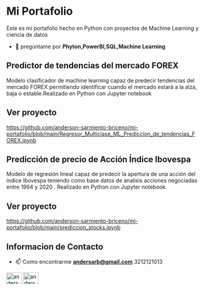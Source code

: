 # Mi Portafolio
Este es mi portafolio hecho en Python con proyectos de Machine Learning y ciencia de datos
- 💬 pregúntame por **Phyton,PowerBI,SQL,Machine Learning**
## Predictor de tendencias del mercado FOREX
Modelo clasificador de  machine learning  capaz de predecir tendencias del mercado FOREX permitiendo identificar cuando el mercado estará a la alza, baja o estable.Realizado en Python con Jupyter notebook 
## Ver proyecto 
https://github.com/anderson-sarmiento-briceno/mi-portafolio/blob/main/Regresor_Multiclase_ML_Prediccion_de_tendencias_FOREX.ipynb
## Predicción de precio de Acción Índice Ibovespa
Modelo de regresión lineal capaz de predecir la apertura de una acción del índice Ibovespa teniendo como base datos de analisis acciones negociadas entre 1994 y 2020 .
Realizado en Python con Jupyter notebook
## Ver proyecto 
https://github.com/anderson-sarmiento-briceno/mi-portafolio/blob/main/prediccion_stocks.ipynb
## Informacion de Contacto
- 📫 Como encontrarme **andersarb@gmail.com** 3212121013

<a href="https://linkedin.com/in/anderson-sarmiento-briceno" target="blank"><img align ="center" src="https://raw.githubusercontent.com/rahuldkjain/github-profile-readme-generator/master/src/images/icons/Social/linked-in-alt.svg" alt="anderson- sarmiento-briceno" height="30" width="40" /></a>
<a href="https://kaggle.com/anderson sarmiento" target="blank"><img align="center" src ="https://raw.githubusercontent.com/rahuldkjain/github-profile-readme-generator/master/src/images/icons/Social/kaggle.svg" alt="anderson sarmiento" height="30" width=" 40" /></a>

 

